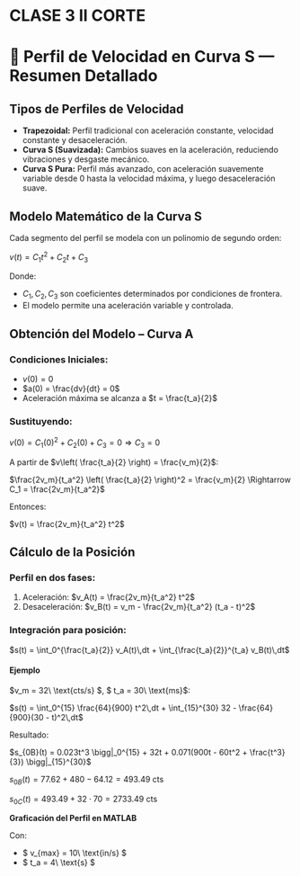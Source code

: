 # CLASE 3 II CORTE
# 📘 Perfil de Velocidad en Curva S — Resumen Detallado

##  Tipos de Perfiles de Velocidad

- **Trapezoidal:** Perfil tradicional con aceleración constante, velocidad constante y desaceleración.
- **Curva S (Suavizada):** Cambios suaves en la aceleración, reduciendo vibraciones y desgaste mecánico.
- **Curva S Pura:** Perfil más avanzado, con aceleración suavemente variable desde 0 hasta la velocidad máxima, y luego desaceleración suave.



## Modelo Matemático de la Curva S

Cada segmento del perfil se modela con un polinomio de segundo orden:

$v(t) = C_1 t^2 + C_2 t + C_3$

Donde:
- $C_1, C_2, C_3$ son coeficientes determinados por condiciones de frontera.
- El modelo permite una aceleración variable y controlada.


## Obtención del Modelo – Curva A

### Condiciones Iniciales:
- $v(0) = 0$
- $a(0) = \frac{dv}{dt} = 0$
- Aceleración máxima se alcanza a $t = \frac{t_a}{2}$

### Sustituyendo:
$v(0) = C_1 (0)^2 + C_2 (0) + C_3 = 0 \Rightarrow C_3 = 0$

A partir de $v\left( \frac{t_a}{2} \right) = \frac{v_m}{2}$:

$\frac{2v_m}{t_a^2} \left( \frac{t_a}{2} \right)^2 = \frac{v_m}{2} \Rightarrow C_1 = \frac{2v_m}{t_a^2}$

Entonces:

$v(t) = \frac{2v_m}{t_a^2} t^2$


## Cálculo de la Posición

### Perfil en dos fases:

1. Aceleración: $v_A(t) = \frac{2v_m}{t_a^2} t^2$
2. Desaceleración: $v_B(t) = v_m - \frac{2v_m}{t_a^2} (t_a - t)^2$

### Integración para posición:

$s(t) = \int_0^{\frac{t_a}{2}} v_A(t)\,dt + \int_{\frac{t_a}{2}}^{t_a} v_B(t)\,dt$

#### Ejemplo 

$v_m = 32\ \text{cts/s} $, $ t_a = 30\ \text{ms}$:

$s(t) = \int_0^{15} \frac{64}{900} t^2\,dt + \int_{15}^{30} 32 - \frac{64}{900}(30 - t)^2\,dt$

Resultado:

$s_{0B}(t) = 0.023t^3 \bigg|_0^{15} + 32t + 0.071(900t - 60t^2 + \frac{t^3}{3}) \bigg|_{15}^{30}$

$s_{0B}(t) = 77.62 + 480 - 64.12 = 493.49\ \text{cts}$

$s_{0C}(t) = 493.49 + 32 \cdot 70 = 2733.49\ \text{cts}$


**Graficación del Perfil en MATLAB**

Con:
- $ v_{max} = 10\ \text{in/s} $
- $ t_a = 4\ \text{s} $


